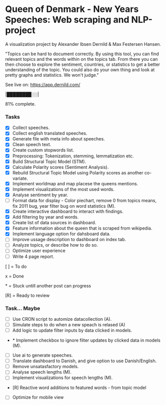 # Queen of Denmark - New Years Speeches: Web scraping and NLP-project

A visualization project by Alexander Ibsen Dernild & Max Festersen Hansen.

"Topics can be hard to document correctly.
By using this tool, you can find relevant topics and the words within on the topics tab.
From there you can then choose to explore the sentiment, countries, or statistics to get a better understanding of the topic.
You could also do your own thing and look at pretty graphs and statistics. We won't judge."

See live on: https://app.dernild.com/

|████████░░|

81% complete.

### Tasks

- [x] Collect speeches.
- [x] Collect english translated speeches.
- [x] Generate file with meta info about speeches.
- [x] Clean speech text.
- [x] Create custom stopwords list.
- [x] Preprocessing: Tokenization, stemming, lemmatization etc.
- [x] Build Structural Topic Model (STM).
- [x] Calculate Polarity scores (Sentiment Analysis).
- [x] Rebuild Structural Topic Model using Polarity scores as another co-variate.
- [x] Implement worldmap and map placese the queens mentions.
- [x] Implement visualizations of the most used words.
- [x] Analyse sentiment by year.
- [ ] Format data for display - Color piechart, remove 0 from topics means, fix 2011 bug, year filter bug on word statistics (M).
- [x] Create interactive dashboard to interact with findings.
- [x] Add filtering by year and words.
- [x] Create list of data sources in dashboard.
- [x] Feature information about the queen that is scraped from wikipedia.
- [x] Implement language option for dahsboard data.
- [ ] Improve ussage description to dashboard on index tab.
- [ ] Analyze topics, or describe how to do so.
- [ ] Optimize user experience
- [ ] Write 4 page report.

[ ] = To do

x = Done

\* = Stuck untill another post can progress

[R] = Ready to review

### Task... Maybe
- [ ] Use CRON script to automize datacollection (A).
- [ ] Simulate steps to do when a new speach is relased (A)
- [ ] Add logic to update filter inputs by data clicked in models.
- \* Implement checkbox to ignore filter updates by clicked data in models (M).
- [ ] Use ai to generate speeches.
- [ ] Translate dashboard to Danish, and give option to use Danish/English.
- [ ] Remove unsatasfactory models.
- [ ] Analyse speech lengths (M).
- [ ] Implement visualizations for speech lengths (M).
- [R] Reactive word additions to featured words - from topic model
- [ ] Optimize for mobile view
